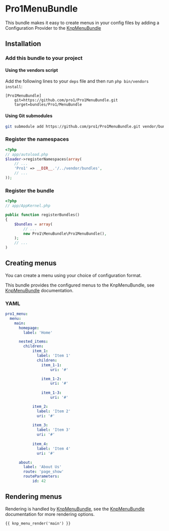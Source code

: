 Pro1MenuBundle
===================

This bundle makes it easy to create menus in your config files by adding a Configuration Provider to the [KnpMenuBundle](https://github.com/knplabs/KnpMenuBundle)

## Installation

### Add this bundle to your project

#### Using the vendors script

Add the following lines to your  `deps` file and then run `php bin/vendors
install`:

```
[Pro1MenuBundle]
    git=https://github.com/pro1/Pro1MenuBundle.git
    target=bundles/Pro1/MenuBundle
```

#### Using Git submodules

```bash
git submodule add https://github.com/pro1/Pro1MenuBundle.git vendor/bundles/Pro1/MenuBundle
```

### Register the namespaces

``` php
<?php
// app/autoload.php
$loader->registerNamespaces(array(
    // ...
    'Pro1' => __DIR__.'/../vendor/bundles',
    // ...
));
```

### Register the bundle

``` php
<?php
// app/AppKernel.php

public function registerBundles()
{
    $bundles = array(
        // ...
        new Pro1\MenuBundle\Pro1MenuBundle(),
    );
    // ...
)
```

## Creating menus

You can create a menu using your choice of configuration format.

This bundle provides the configured menus to the KnpMenuBundle, see [KnpMenuBundle](https://github.com/knplabs/KnpMenuBundle) documentation.


### YAML

```yaml
pro1_menu:
  menu:
    main:
      homepage:
        label: 'Home'

      nested_items:
        children:
            item_1:
              label: 'Item 1'
              children:
                item_1-1:
                    uri: '#'

                item_1-2:
                    uri: '#'
                    
                item_1-3:
                    uri: '#'

            item_2:
              label: 'Item 2'
              uri: '#'
              
            item_3:
              label: 'Item 3'
              uri: '#'
              
            item_4:
              label: 'Item 4'
              uri: '#'

      about:
        label: 'About Us'
        route: 'page_show'
        routeParameters:
            id: 42

```

## Rendering menus
Rendering is handled by [KnpMenuBundle](https://github.com/knplabs/KnpMenuBundle), see the [KnpMenuBundle](https://github.com/knplabs/KnpMenuBundle) documentation for more rendering options.

```jinja
{{ knp_menu_render('main') }}
```

